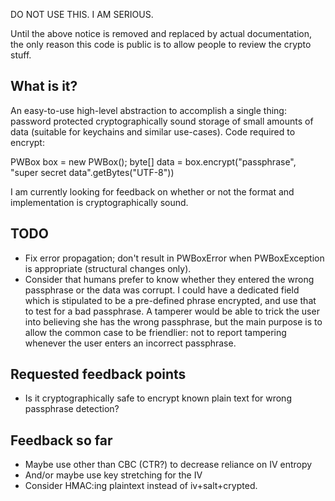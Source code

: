 DO NOT USE THIS. I AM SERIOUS.

Until the above notice is removed and replaced by actual
documentation, the only reason this code is public is to allow people
to review the crypto stuff.

## What is it?

An easy-to-use high-level abstraction to accomplish a single thing:
password protected cryptographically sound storage of small amounts of
data (suitable for keychains and similar use-cases). Code required to
encrypt:

  PWBox box = new PWBox();
  byte[] data = box.encrypt("passphrase", "super secret data".getBytes("UTF-8"))

I am currently looking for feedback on whether or not the format and
implementation is cryptographically sound.

## TODO

* Fix error propagation; don't result in PWBoxError when PWBoxException is appropriate (structural changes only).
* Consider that humans prefer to know whether they entered the wrong passphrase or the data was corrupt. I could
  have a dedicated field which is stipulated to be a pre-defined phrase encrypted, and use that to test for a
  bad passphrase. A tamperer would be able to trick the user into believing she has the wrong passphrase, but
  the main purpose is to allow the common case to be friendlier: not to report tampering whenever the user
  enters an incorrect passphrase.

## Requested feedback points

* Is it cryptographically safe to encrypt known plain text for wrong passphrase detection?

## Feedback so far

* Maybe use other than CBC (CTR?) to decrease reliance on IV entropy
* And/or maybe use key stretching for the IV
* Consider HMAC:ing plaintext instead of iv+salt+crypted.



